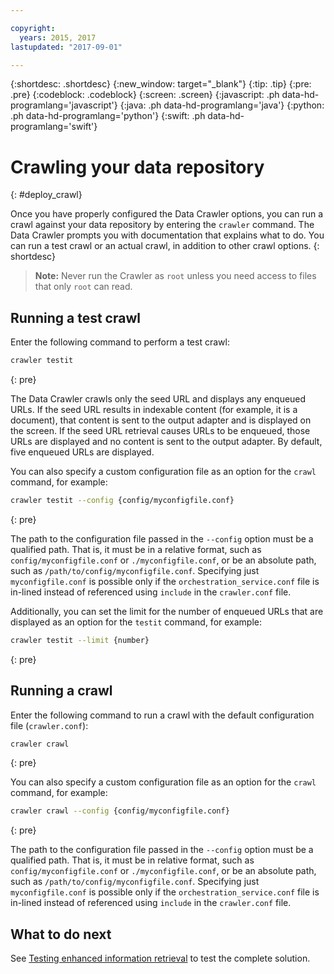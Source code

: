 ```yaml
---

copyright:
  years: 2015, 2017
lastupdated: "2017-09-01"

---
```


{:shortdesc: .shortdesc}
{:new_window: target="_blank"}
{:tip: .tip}
{:pre: .pre}
{:codeblock: .codeblock}
{:screen: .screen}
{:javascript: .ph data-hd-programlang='javascript'}
{:java: .ph data-hd-programlang='java'}
{:python: .ph data-hd-programlang='python'}
{:swift: .ph data-hd-programlang='swift'}

# Crawling your data repository
{: #deploy_crawl}

Once you have properly configured the Data Crawler options, you can run a crawl against your data repository by entering the `crawler` command. The Data Crawler prompts you with documentation that explains what to do. You can run a test crawl or an actual crawl, in addition to other crawl options.
{: shortdesc}

> **Note:** Never run the Crawler as `root` unless you need access to files that only `root` can read.

## Running a test crawl

Enter the following command to perform a test crawl:

```bash
crawler testit
```
{: pre}

The Data Crawler crawls only the seed URL and displays any enqueued URLs. If the seed URL results in indexable content (for example, it is a document), that content is sent to the output adapter and is displayed on the screen. If the seed URL retrieval causes URLs to be enqueued, those URLs are displayed and no content is sent to the output adapter. By default, five enqueued URLs are displayed.

You can also specify a custom configuration file as an option for the `crawl` command, for example:

```bash
crawler testit --config {config/myconfigfile.conf}
```
{: pre}

The path to the configuration file passed in the `--config` option must be a qualified path. That is, it must be in a relative format, such as `config/myconfigfile.conf` or `./myconfigfile.conf`, or be an absolute path, such as `/path/to/config/myconfigfile.conf`. Specifying just `myconfigfile.conf` is possible only if the `orchestration_service.conf` file is in-lined instead of referenced using `include` in the `crawler.conf` file.

Additionally, you can set the limit for the number of enqueued URLs that are displayed as an option for the `testit` command, for example:

```bash
crawler testit --limit {number}
```
{: pre}

## Running a crawl

Enter the following command to run a crawl with the default configuration file (`crawler.conf`):

```bash
crawler crawl
```
{: pre}

You can also specify a custom configuration file as an option for the `crawl` command, for example:

```bash
crawler crawl --config {config/myconfigfile.conf}
```
{: pre}

The path to the configuration file passed in the `--config` option must be a qualified path. That is, it must be in relative format, such as `config/myconfigfile.conf` or `./myconfigfile.conf`, or be an absolute path, such as `/path/to/config/myconfigfile.conf`. Specifying just `myconfigfile.conf` is possible only if the `orchestration_service.conf` file is in-lined instead of referenced using `include` in the `crawler.conf` file.

## What to do next

See [Testing enhanced information retrieval](/docs/services/retrieve-and-rank/testing-enhanced-retrieval.html) to test the complete solution.
